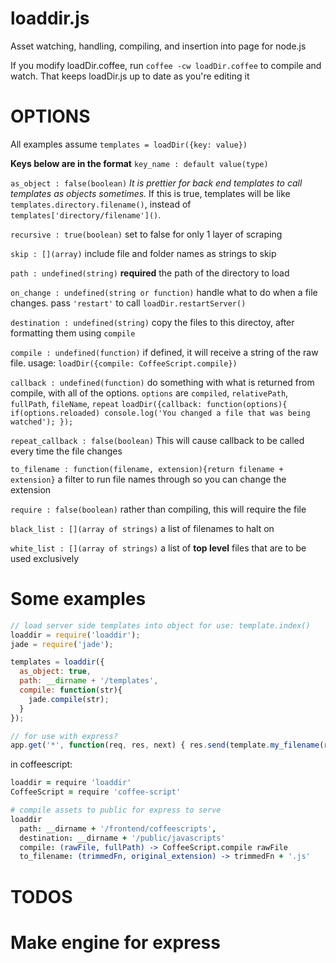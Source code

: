 loaddir.js
==========

Asset watching, handling, compiling, and insertion into page for node.js


If you modify loadDir.coffee, run `coffee -cw loadDir.coffee` to compile and watch. That keeps loadDir.js up to date as you're editing it


OPTIONS
=======

All examples assume `templates = loadDir({key: value})`

__Keys below are in the format__
`key_name : default value(type)`


`as_object : false(boolean)`
_It is prettier for back end templates to call templates as objects sometimes._
If this is true, templates will be like `templates.directory.filename()`, instead of `templates['directory/filename']()`.


`recursive : true(boolean)`
set to false for only 1 layer of scraping

`skip : [](array)`
include file and folder names as strings to skip

`path : undefined(string)` __required__
the path of the directory to load

`on_change : undefined(string or function)`
handle what to do when a file changes.  pass `'restart'` to call `loadDir.restartServer()`

`destination : undefined(string)`
copy the files to this directoy, after formatting them using `compile`

`compile : undefined(function)`
if defined, it will receive a string of the raw file.  usage: `loadDir({compile: CoffeeScript.compile})`

`callback : undefined(function)`
do something with what is returned from compile, with all of the options.
`options` are `compiled`, `relativePath`, `fullPath`, `fileName`, `repeat`
`loadDir({callback: function(options){
  if(options.reloaded) console.log('You changed a file that was being watched');
});`

`repeat_callback : false(boolean)`
This will cause callback to be called every time the file changes

`to_filename : function(filename, extension){return filename + extension}`
a filter to run file names through so you can change the extension

`require : false(boolean)`
rather than compiling, this will require the file

`black_list : [](array of strings)`
a list of filenames to halt on

`white_list : [](array of strings)`
a list of __top level__ files that are to be used exclusively




Some examples
=============

```javascript
// load server side templates into object for use: template.index()
loaddir = require('loaddir');
jade = require('jade');

templates = loaddir({
  as_object: true,
  path: __dirname + '/templates',
  compile: function(str){
    jade.compile(str);
  }
});

// for use with express?
app.get('*', function(req, res, next) { res.send(template.my_filename(req)); });
```


in coffeescript:
```coffeescript
loaddir = require 'loaddir'
CoffeeScript = require 'coffee-script'

# compile assets to public for express to serve
loaddir
  path: __dirname + '/frontend/coffeescripts',
  destination: __dirname + '/public/javascripts'
  compile: (rawFile, fullPath) -> CoffeeScript.compile rawFile
  to_filename: (trimmedFn, original_extension) -> trimmedFn + '.js'
```



TODOS
====

# Make engine for express
